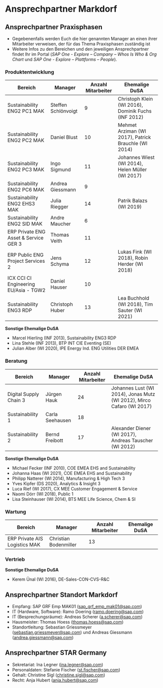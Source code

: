 # Ansprechpartner Markdorf

## Ansprechpartner Praxisphasen

- Gegebenenfalls werden Euch die hier genannten Manager an einen ihrer Mitarbeiter verweisen, der für das Thema Praxisphasen zuständig ist
- Weitere Infos zu den Bereichen und den jeweiligen Ansprechpartner findet Ihr im Portal (_SAP One - Explore – Company – Whos Is Who & Org Chart_ und _SAP One - Explore – Plattforms – People_).

### Produktentwicklung

| Bereich                               | Manager             | Anzahl Mitarbeiter | Ehemalige DuSA                                       |
|---------------------------------------|---------------------|--------------------|------------------------------------------------------|
| Sustainability ENG2 PC1 MAK           | Steffen Schlönvoigt | 9                  | Christoph Klein (WI 2016), Dominik Fuchs (INF 2012)  |
| Sustainability ENG2 PC2 MAK           | Daniel Blust        | 10                 | Mehmet Arziman (WI 2017), Patrick Brauchle (WI 2014) |
| Sustainability ENG2 PC3 MAK           | Ingo Sigmund        | 11                 | Johannes Wiest (WI 2014), Helen Müller (WI 2017)     |
| Sustainability ENG2 PC6 MAK           | Andrea Giessmann    | 9                  |                                                      |
| Sustainability ENG2 EHS3 MAK          | Julia  Riegger      | 14                 | Patrik Balazs (WI 2019)                              |
| Sustainability ENG2 SID MAK           | Andre Maucher       | 6                  |                                                      |
| ERP Private ENG Asset & Service GER 3 | Thomas Veith        | 11                 |                                                      |
| ERP Public ENG Project Services 2     | Jens Schyma         | 12                 | Lukas Fink (WI 2018), Robin Herder (WI 2018)         |
| ICX CCI CI Engineering EU/Asia - TGW2 | Daniel Hauser       | 10                 |                                                      |
| Sustainability ENG3 RDP               | Christoph Huber     | 13                 | Lea Buchhold (WI 2018), Tim Sauter (WI 2021)         |

**Sonstige Ehemalige DuSA**

- Marcel Hierling (INF 2013), Sustainability ENG3 RDP
- Lina Stehle (INF 2013), BTP INT CIE Eventing (SE)
- Julian Alber (WI 2020), IPE Energy Ind. ENG Utilities DER EMEA

### Beratung

| Bereich                  | Manager         | Anzahl Mitarbeiter | Ehemalige DuSA                                                        |
|--------------------------|-----------------|--------------------|-----------------------------------------------------------------------|
| Digital   Supply Chain 3 | Jürgen Hauk     | 24                 | Johannes Lust (WI 2014), Jonas Mutz (WI 2012), Mirco Cafaro (WI 2017) |
| Sustainability   1       | Carla Seehausen | 18                 |                                                                       |
| Sustainability   2       | Bernd Freibott  | 17                 | Alexander Diener (WI 2017), Andreas Tauscher (WI 2012)                |

**Sonstige Ehemalige DuSA**

- Michael Fecker (INF 2010), COE EMEA EHS and Sustainability
- Johanna Haas (WI 2021), COE EMEA EHS and Sustainability
- Philipp Natterer (WI 2014), Manufacturing & High Tech 3
- Yves Kipfer (DS 2020), Analytics & Insight 3
- Luca Rief (WI 2017), CX MEE Customer Engagement & Service
- Naomi Dörr (WI 2018), Public 1
- Lisa Steinhauser (WI 2014), BTS MEE Life Science, Chem & SI

### Wartung

| Bereich                       | Manager               | Anzahl Mitarbeiter | Ehemalige DuSA |
|-------------------------------|-----------------------|--------------------|----------------|
| ERP Private AIS Logistics MAK | Christian Bodenmiller | 13                 |                |

### Vertrieb

**Sonstige Ehemalige DuSA**

- Kerem Ünal (WI 2016), DE-Sales-CON-CVS-R&C

## Ansprechpartner Standort Markdorf

- Empfang: SAP GRF Emp MAK01 (sap_grf_emp_mak01@sap.com)
- IT (Hardware, Software): Ramo Doering (ramo.doering@sap.com)
- IT (Besprechungsräume): Andreas Scherer (a.scherer@sap.com)
- Hausmeister: Thomas Hoess (thomas.hoess@sap.com)
- Standortleitung: Sebastian Griessmeyer (sebastian.griessmeyer@sap.com) und Andreas Giessmann (andrea.giessmann@sap.com)

## Ansprechpartner STAR Germany

- Sekretariat: Ina Legner (ina.legner@sap.com)
- Personaldaten: Stefanie Fischer (st.fischer@sap.com)
- Gehalt: Christine Sigl (christine.sigl@sap.com)
- Recht: Anja Hubert (anja.hubert@sap.com)

